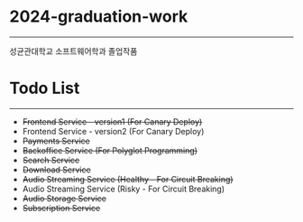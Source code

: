 # 2024-graduation-work

---

성균관대학교 소프트웨어학과 졸업작품

# Todo List

---

- ~~Frontend Service - version1 (For Canary Deploy)~~
- Frontend Service - version2 (For Canary Deploy)
- ~~Payments Service~~
- ~~Backoffice Service (For Polyglot Programming)~~
- ~~Search Service~~
- ~~Download Service~~
- ~~Audio Streaming Service (Healthy - For Circuit Breaking)~~
- Audio Streaming Service (Risky - For Circuit Breaking)
- ~~Audio Storage Service~~
- ~~Subscription Service~~
